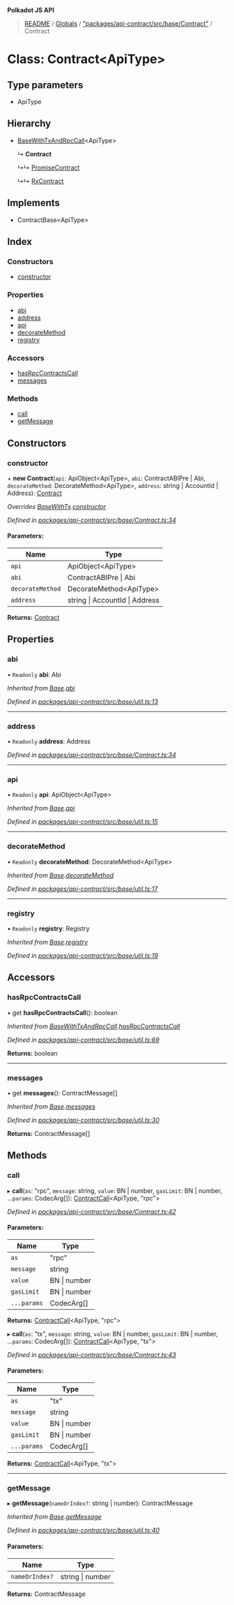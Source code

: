 **Polkadot JS API**

> [README](../README.md) / [Globals](../globals.md) / ["packages/api-contract/src/base/Contract"](../modules/_packages_api_contract_src_base_contract_.md) / Contract

# Class: Contract\<**ApiType**>

## Type parameters

* ApiType

## Hierarchy

* [BaseWithTxAndRpcCall](_packages_api_contract_src_base_util_.basewithtxandrpccall.md)\<ApiType>

  ↳ **Contract**

  ↳↳ [PromiseContract](_packages_api_contract_src_promise_promisecontract_.promisecontract.md)

  ↳↳ [RxContract](_packages_api_contract_src_rx_rxcontract_.rxcontract.md)

## Implements

* ContractBase\<ApiType>

## Index

### Constructors

* [constructor](_packages_api_contract_src_base_contract_.contract.md#constructor)

### Properties

* [abi](_packages_api_contract_src_base_contract_.contract.md#abi)
* [address](_packages_api_contract_src_base_contract_.contract.md#address)
* [api](_packages_api_contract_src_base_contract_.contract.md#api)
* [decorateMethod](_packages_api_contract_src_base_contract_.contract.md#decoratemethod)
* [registry](_packages_api_contract_src_base_contract_.contract.md#registry)

### Accessors

* [hasRpcContractsCall](_packages_api_contract_src_base_contract_.contract.md#hasrpccontractscall)
* [messages](_packages_api_contract_src_base_contract_.contract.md#messages)

### Methods

* [call](_packages_api_contract_src_base_contract_.contract.md#call)
* [getMessage](_packages_api_contract_src_base_contract_.contract.md#getmessage)

## Constructors

### constructor

\+ **new Contract**(`api`: ApiObject\<ApiType>, `abi`: ContractABIPre \| Abi, `decorateMethod`: DecorateMethod\<ApiType>, `address`: string \| AccountId \| Address): [Contract](_packages_api_contract_src_base_contract_.contract.md)

*Overrides [BaseWithTx](_packages_api_contract_src_base_util_.basewithtx.md).[constructor](_packages_api_contract_src_base_util_.basewithtx.md#constructor)*

*Defined in [packages/api-contract/src/base/Contract.ts:34](https://github.com/polkadot-js/api/blob/e055438c5/packages/api-contract/src/base/Contract.ts#L34)*

#### Parameters:

Name | Type |
------ | ------ |
`api` | ApiObject\<ApiType> |
`abi` | ContractABIPre \| Abi |
`decorateMethod` | DecorateMethod\<ApiType> |
`address` | string \| AccountId \| Address |

**Returns:** [Contract](_packages_api_contract_src_base_contract_.contract.md)

## Properties

### abi

• `Readonly` **abi**: Abi

*Inherited from [Base](_packages_api_contract_src_base_util_.base.md).[abi](_packages_api_contract_src_base_util_.base.md#abi)*

*Defined in [packages/api-contract/src/base/util.ts:13](https://github.com/polkadot-js/api/blob/e055438c5/packages/api-contract/src/base/util.ts#L13)*

___

### address

• `Readonly` **address**: Address

*Defined in [packages/api-contract/src/base/Contract.ts:34](https://github.com/polkadot-js/api/blob/e055438c5/packages/api-contract/src/base/Contract.ts#L34)*

___

### api

• `Readonly` **api**: ApiObject\<ApiType>

*Inherited from [Base](_packages_api_contract_src_base_util_.base.md).[api](_packages_api_contract_src_base_util_.base.md#api)*

*Defined in [packages/api-contract/src/base/util.ts:15](https://github.com/polkadot-js/api/blob/e055438c5/packages/api-contract/src/base/util.ts#L15)*

___

### decorateMethod

• `Readonly` **decorateMethod**: DecorateMethod\<ApiType>

*Inherited from [Base](_packages_api_contract_src_base_util_.base.md).[decorateMethod](_packages_api_contract_src_base_util_.base.md#decoratemethod)*

*Defined in [packages/api-contract/src/base/util.ts:17](https://github.com/polkadot-js/api/blob/e055438c5/packages/api-contract/src/base/util.ts#L17)*

___

### registry

• `Readonly` **registry**: Registry

*Inherited from [Base](_packages_api_contract_src_base_util_.base.md).[registry](_packages_api_contract_src_base_util_.base.md#registry)*

*Defined in [packages/api-contract/src/base/util.ts:19](https://github.com/polkadot-js/api/blob/e055438c5/packages/api-contract/src/base/util.ts#L19)*

## Accessors

### hasRpcContractsCall

• get **hasRpcContractsCall**(): boolean

*Inherited from [BaseWithTxAndRpcCall](_packages_api_contract_src_base_util_.basewithtxandrpccall.md).[hasRpcContractsCall](_packages_api_contract_src_base_util_.basewithtxandrpccall.md#hasrpccontractscall)*

*Defined in [packages/api-contract/src/base/util.ts:69](https://github.com/polkadot-js/api/blob/e055438c5/packages/api-contract/src/base/util.ts#L69)*

**Returns:** boolean

___

### messages

• get **messages**(): ContractMessage[]

*Inherited from [Base](_packages_api_contract_src_base_util_.base.md).[messages](_packages_api_contract_src_base_util_.base.md#messages)*

*Defined in [packages/api-contract/src/base/util.ts:30](https://github.com/polkadot-js/api/blob/e055438c5/packages/api-contract/src/base/util.ts#L30)*

**Returns:** ContractMessage[]

## Methods

### call

▸ **call**(`as`: \"rpc\", `message`: string, `value`: BN \| number, `gasLimit`: BN \| number, ...`params`: CodecArg[]): [ContractCall](../interfaces/_packages_api_contract_src_base_contract_.contractcall.md)\<ApiType, \"rpc\">

*Defined in [packages/api-contract/src/base/Contract.ts:42](https://github.com/polkadot-js/api/blob/e055438c5/packages/api-contract/src/base/Contract.ts#L42)*

#### Parameters:

Name | Type |
------ | ------ |
`as` | \"rpc\" |
`message` | string |
`value` | BN \| number |
`gasLimit` | BN \| number |
`...params` | CodecArg[] |

**Returns:** [ContractCall](../interfaces/_packages_api_contract_src_base_contract_.contractcall.md)\<ApiType, \"rpc\">

▸ **call**(`as`: \"tx\", `message`: string, `value`: BN \| number, `gasLimit`: BN \| number, ...`params`: CodecArg[]): [ContractCall](../interfaces/_packages_api_contract_src_base_contract_.contractcall.md)\<ApiType, \"tx\">

*Defined in [packages/api-contract/src/base/Contract.ts:43](https://github.com/polkadot-js/api/blob/e055438c5/packages/api-contract/src/base/Contract.ts#L43)*

#### Parameters:

Name | Type |
------ | ------ |
`as` | \"tx\" |
`message` | string |
`value` | BN \| number |
`gasLimit` | BN \| number |
`...params` | CodecArg[] |

**Returns:** [ContractCall](../interfaces/_packages_api_contract_src_base_contract_.contractcall.md)\<ApiType, \"tx\">

___

### getMessage

▸ **getMessage**(`nameOrIndex?`: string \| number): ContractMessage

*Inherited from [Base](_packages_api_contract_src_base_util_.base.md).[getMessage](_packages_api_contract_src_base_util_.base.md#getmessage)*

*Defined in [packages/api-contract/src/base/util.ts:40](https://github.com/polkadot-js/api/blob/e055438c5/packages/api-contract/src/base/util.ts#L40)*

#### Parameters:

Name | Type |
------ | ------ |
`nameOrIndex?` | string \| number |

**Returns:** ContractMessage
